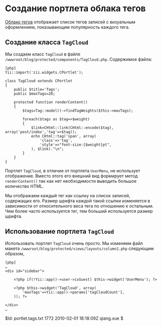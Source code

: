Создание портлета облака тегов
==============================

[Облако тегов](http://ru.wikipedia.org/wiki/Облако_тегов) отображает список
тегов записей с визуальным оформлением, показывающим популярность каждого тега.


Создание класса `TagCloud`
-------------------------

Мы создаем класс `TagCloud` в файле `/wwwroot/blog/protected/components/TagCloud.php`.
Содержимое файла:

~~~
[php]
Yii::import('zii.widgets.CPortlet');

class TagCloud extends CPortlet
{
	public $title='Tags';
	public $maxTags=20;

	protected function renderContent()
	{
		$tags=Tag::model()->findTagWeights($this->maxTags);

		foreach($tags as $tag=>$weight)
		{
			$link=CHtml::link(CHtml::encode($tag), array('post/index','tag'=>$tag));
			echo CHtml::tag('span', array(
				'class'=>'tag',
				'style'=>"font-size:{$weight}pt",
			), $link)."\n";
		}
	}
}
~~~

Портлет `TagCloud`, в отличие от портлета `UserMenu`, не использует отображение.
Вместо этого его внешний вид формирует метод `renderContent()` так как нет
необходимости выводить большое количество HTML.

Мы отображаем каждый тег как ссылку на список записей, содержащих его. Размер
шрифта каждой такой ссылки изменяется в зависимости от относительного веса
тега по отношению к остальным. Чем более часто используется тег, тем больший
используется размер шрифта.


Использование портлета `TagCloud`
--------------------------------

Использовать портлет `TagCloud` очень просто. Мы изменяем файл макета
`/wwwroot/blog/protected/views/layouts/column2.php` следующим образом,

~~~
[php]
…
<div id="sidebar">

	<?php if(!Yii::app()->user->isGuest) $this->widget('UserMenu'); ?>

	<?php $this->widget('TagCloud', array(
		'maxTags'=>Yii::app()->params['tagCloudCount'],
	)); ?>

</div>
…
~~~

<div class="revision">$Id: portlet.tags.txt 1772 2010-02-01 18:18:09Z qiang.xue $</div>